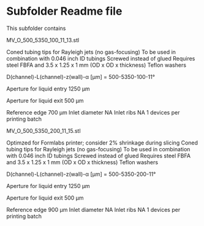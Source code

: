 # Subfolder Readme file
This subfolder contains

MV_O_500_5350_100_11_13.stl

Coned tubing tips for Rayleigh jets (no gas-focusing)
To be used in combination with 0.046 inch ID tubings
Screwed instead of glued
Requires steel FBFA and 3.5 x 1.25 x 1 mm (OD x OD x thickness) Teflon washers

D(channel)-L(channel)-z(wall)-α [µm]
= 500-5350-100-11°

Aperture for liquid entry
1250 µm

Aperture for liquid exit
500 µm

Reference edge 700 µm
Inlet diameter NA
Inlet ribs NA
1 devices per printing batch




MV_O_500_5350_200_11_15.stl

Optimzed for Formlabs printer; consider 2% shrinkage during slicing
Coned tubing tips for Rayleigh jets (no gas-focusing)
To be used in combination with 0.046 inch ID tubings
Screwed instead of glued
Requires steel FBFA and 3.5 x 1.25 x 1 mm (OD x OD x thickness) Teflon washers

D(channel)-L(channel)-z(wall)-α [µm]
= 500-5350-200-11°

Aperture for liquid entry
1250 µm

Aperture for liquid exit
500 µm

Reference edge 900 µm
Inlet diameter NA
Inlet ribs NA
1 devices per printing batch

